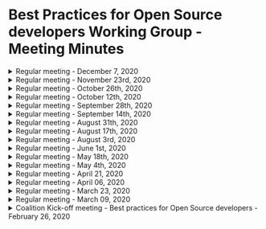 # Best Practices for Open Source developers Working Group - Meeting Minutes

<details>
 <summary>Regular meeting - December 7, 2020</summary>
 
 ## Intro
 * New members on the call this week?
- avalani (Altaz Valani)
- Magnus
- Todd Collum (Red Hat)
- Mark Bestavros (Red Hat)
- Ryan Ware (Intel)
 
 ## Quick status on in-flight projects - (~2min each)
  ### Fundamentals course
  https://courses.edx.org/courses/course-v1:LinuxFoundationX+LFD106x+3T2020/course/
*   Stats for Fundamentals of Developing Secure Software (as of 12/01) Courses:
*   Secure Software Development: Requirements, Design, and Reuse (LFD104x) 508 registrants
*   Secure Software Development: Implementation (LFD105x) 279 registrants
*   Secure Software Development: Verification and More Specialized Topics (LFD106x) 253 registrants 
 
 ### SKF
 https://www.securityknowledgeframework.org/
 *  busy upgrading Docker environment - projects perhaps up to 200 simultaneous users spinning up labs
 *  using machine learning to automatically generate security requirements
 *  looking to work on editing next - "easy editor" mode to practice exploits & implementation of controls within labs
 *  Dan L asks if there are any estimates on potential on-going costs (Glenn is/will investigate
  
 ### CII Best Practices badge project 
 https://bestpractices.coreinfrastructure.org/en
 *  CII Best Practices Badge: 3526 Projects are now enrolled. For stats over time, see: https://bestpractices.coreinfrastructure.org/en/project_stats 


 
 ### Inventory project 
 https://docs.google.com/presentation/d/16R84qeu9Lvvt4lrSG0dymHgTjqAEzB2XJIsDi4JCHr4/edit#slide=id.p
  * Possible demo to WG
  *

### Scorecards
https://github.com/ossf/scorecard 
 *  daily cron file running each night with results published in json format.  


 ## Synchronizing Group Efforts
 * Group "Walking Around" Deck aka the Elevator Pitch (Slide 13 for diagram)
  https://docs.google.com/presentation/d/16R84qeu9Lvvt4lrSG0dymHgTjqAEzB2XJIsDi4JCHr4/
   Dan's Diagram - 
   https://docs.google.com/presentation/d/17ByjVMRWLg5_d3ICRLNC6bqQEkFX8_7xpQVkl7D8Q-0/edit#slide=id.p
 
 * Group Brainstorm on Connectivity of projects
 -- Altaz - how can we automate regs/frameworks
 -- DW - looking at badges/fundatmentals do offer assurance/certiifcation of practices
 -- SKF - can "attest" project/person completed labs
 -- DW - add to flow diagram (what is/should be moving between the elements)..not only add the WHAT, but add the HOW to it
 -- Glenn - "You are the whole circus, but it is only one clown"  - would be good it ID where data is best hosted/created and source from there - reduces redundancy, allows focus on 
 -- will create WG Reference Architecture - Dave W, Altaz, Dan L, CRob, and others to start to put the picture together of how all our parts interact
 
 ## Other subjects
 *  
 *
 
## Recording
https://github.zoom.us/recording/detail?meeting_id=32ZBQPHQShGrbxmmsX4uvg%3D%3D
</details>


<details>
 <summary>Regular meeting - November 23rd, 2020</summary>
 
 ## Intro
 * New members on the call this week?
- Frederico De Meo
- Rob van der Veer (CRE project)
- Sylvan Rigal (CRE project)
 
 ## Quick status on in-flight projects
  ### Fundamentals course
 * Lots of interest & sign ups (100s of folks).  DW will get #s for next time.
 * DW can give access to the source google docs for anyone interested in "audting" the class and seeing the materials
 
 ### SKF
 * Improving labs (with help from a collegue).  Trimming size down in size to make them quicker and more reliable.
 * Working on github integration (next year task)
 * Adding MOAR raspberry pis to improve capacity/performance.  Curious to see Foundation's ability to finance tasks like this @CRob talk to TAC.
 * * Dan L - plan for quarterly press releases.  PR team locks doc ~2wks ahead.  @Glenn get "press release" text prepped and over to CRob to pass to PR team
 * Ricco working on mapping user stories to SKF.  Making a machine-learning model to perform the mapping & reccomend requirements for ASGS reqs.  Looking at 30-50 most used user stories for ASGS reqs.
 
 ### CII Best Practices badge project: which working group of the OSSF?
 * TAC met and agreed with discussion between leads ofr Metrics & this working group.  Dev Best Practices working group is cleared to assist curating/augmmenting/improving the current CII Best Practices Badge project best practices.  We'll corrdinate with the Metrics team as they are ready to start advertising the badges as part of their reporting.
 * Group discussion:

 ### Inventory project 
 * Working towards further integration with CRE & SKF.  Has design that supports it.  Will extend curretn SKF mappings with new standard. 
 * What is a good technical control to use (in email suggested PCI-DSS?) - NIST SSDF (https://csrc.nist.gov/publications/detail/white-paper/2020/04/23/mitigating-risk-of-software-vulnerabilities-with-ssdf/final), OWASP ASVS (https://csrc.nist.gov/publications/detail/white-paper/2020/04/23/mitigating-risk-of-software-vulnerabilities-with-ssdf/final), OWASP Project Proactive Controls (https://owasp.org/www-project-proactive-controls/), NIST 800-53 (   , NIST CSF (
 * What are priority use cases for for interactions with database (ex url with cre id and get links to sources) DW - if I met criteria X, what otehr critera might I also meet?
 * hope to demonstrate to group next meeting

### Scorecards
 * https://github.com/ossf/scorecard 
 * makes pass/fail binary decisions across these projects o assist in automation.
 * setup to run cron jobs across an assortment of rpojects to watch trneds over time (suggestions for additional projects or better deterctions welcome)
 * hitting a boggle with githib rate-limiting (would welcome suggestions to improve performance) - DW suggests splitting up jobs to run serially


 ## Synchronizing Group Efforts
 * How do we want to move forward participating in the currently listed projects?
 -- DW what is missing in the best practices badge?  would love feedback.  how can we integrate the Scorecard with Badges?
 -- @CRob setup brainstorming doc to collect ideas on increasing awareness
 -- Attending calls with projects to walk throug SFK/CRE/Badges
 -- assemble Conference list & assemble stock deck for presenting
 ---https://docs.google.com/spreadsheets/d/1L_wvZlwgr3vEiaHDG31U4NnUq6IeIGDVrkIzhGlL0FQ/edit#gid=0 
 -- get Fredrico access to Slack
 -- Federico - have we considered approaching academia/researchers. how can we map human factors or computer functions to a mathmatical function? (google "Science of Security" to see if this lines up with possibilities).  There are some things that can be mathmatically proven.
 -- how can this group help in looking at resaech/the cbk to assist in improving that research off 
 
 
 * How best can we serve the OSS developer community? 
 -- Awareness of these projects?
 -- Synching of standards/requirements between projects?
 -- Documenting persons/user stories
 -- Other thoughts
 
 ## Other subjects
 * DW met with Hyperledger Avalon project last week.  They are in good shape and got a badge!!  They will be providing some git issues for improvement
 *
 
## Recording
Sadly, no one on call had perms to allow it - @CRob get that fixed for DW & myself
</details>

<details>
 <summary>Regular meeting - October 26th, 2020</summary>
 
 ## Intro
 * New members on the call this week?
  Rob, Spyros, & Dan stopped by to talk about their projects
 
 ## Quick status on in-flight projects
 ### Fundamentals course
* in-flight for public release - STAY TUNED!
* wants to move to github in markdown post-release

  
 ### SKF
* major release out now! (yay!)
* glenn will be adding more network/compute capacity
* labs improvement in-flight (design secure coding function)
* needs help with github how it can ingest scoring data
  
 ### CII Best Practices badge project: which working group of the OSSF?
* no decision from TAC yet
* more projects getting badges
* some capactity issues around folks downloading data, implementing rate limit to help manage
* assurance case in badge app - why do we think this is secure - MITRE has reviewed recently and posted comments; they'd like the app to swap to MITRE notation 
 
 ### Inventory project 
* Common Requirement Enumerator (CRE)
 https://owasp.org/www-project-integration-standards/ 
* david expressed interest
* glenn invited them to our call - Rob & Spyros
* OWASP integration stanard project - -cvreate inventory to link standards together
* Setup meeting next week to talk about data formats (SKF & CRE has mutual interest). envision a service/url that can be used to route content linked to particular topic
* Spryos working on POC 
* Currently maintaining links in spreadsheet & using python script to convert to YAML to validate vs. JSON schema & puts valid items into github.  github action links PR & provides basic REST API
* David W ? - what about standard overlap/relations but not exactly the same?  how will that be handled?  DW - we should asume they are related, but not subsets/supersets of each other.  Rob - want to learn about requirements at this point & provide data - future item to work on

(Rob is colead of this and also works on SAMM)

 ## Other subjects
 * Dan Lorenc to present on [Open Source Scorecards](https://github.com/dlorenc/scorecard) if it makes sense to work on as part of this group.
 https://github.com/dlorenc/scorecard

* wants to distill CII best practices & dashboards project to find requirements that can be defined and automated
* understands some items are not automatable
* using cii api to check/validate data
* desires a place to talk about what best practice are & discuss (sounds like Dan found the place!)
* Glenn ? - where can this be run - cli for now, can be run ...daily..and save results or done on the fly
* Daveid W ? - are querries in parallel - yes & caches github querries for rate limiting
* Daveid W ? - badges has some tools and are collecting some of this info, think about where best places to run checks would be
* Dan L -wants to make it finer-grain in the future and focus on specific languages
* David W ? - we should setup a subset meeting to go over checking/tests of each tools to see overlap & opportunities
* David W ? - is this gtihub only? gitlab, etc? - Dan L- is open to the idea in the future
* David W ? - suggests talking to the Chaos folks...they have some tooling in this space too.  He can help broker convo

 
## Recording
[Meeting recording](https://github.zoom.us/rec/play/Dw-FA9xZotcX09hSBp-EfLCna3Yi5raNgHThv6VmSXISmsJlBSXjyE2FGN1XgmEx0FBAWoXVonL21aG3.CRLFuuL-NQeO9STQ?continueMode=true)
</details>
 
 <details>
 <summary>Regular meeting - October 12th, 2020</summary>
 
 ## Intro
 * No new members on the call this week
 
 ## Quick status on in-flight projects
 ### Fundamentals course
* 3 classes have been converted to EdX (content being broken up to smaller pieces)
* David reviewing & has taken all 3 classes
-- minor formatting/typo changes being corrected
* Email david to get into beta test (goes live in one week)
* Could create github repo to collect feedback on future classes & submit issues
* Desire not to have constant stream of new content, desire for some form of period updates/review
  
  
 ### SKF
* Met with xavier on codeql integrations & how to coordinate requirements & how to add codeql into labs.  Xavier hope to have an update on status later today
* Team is fixing last bugs. can use skf as an anonymous user, now working on pollishing
* Planning on release later this week (has generic codeql template or if xav's efforts get integrated)
* Feedback, questions, gitter channel for feedback
* For RFEs - create fork (all content is in markdown) & pr
-- now that app is decoupled, even easier/fasater for updates (if WG wants to add prior to big release, look at dev branch) [currently big blacklog, but going forward will be a smaller delta]
* Badging/scoring will be in future sprints
* Labs fixing vulns in editor & testing against labs, in-browser http-interceptor
  
 ### CII Best Practices badge project: which working group of the OSSF?
* David gave preso to TAC last week(since there are two groups interested in badges)
* WG's need to refine scope & present to TAC that hopefully will make things more clear.
 
 ### Inventory project 
* Common Requirement Enumerator (CRE)
* OWASP has already been active in promoting it
* OWASP is working on MVP on structure of MVP
* Will add/replace with skf dataset
* Looking for requirements coverate (ASF, PCI, FedRAMP, etc)
* Gibson can report back with progress next WG call


 ## Other subjects
 * Gibson - what timing should they consider for their release?
-- Conversation about how end-user could actually get and deploy update
-- David - would this be good to get into the press release that is coming out this week?
---David, Xavier, CRob agree this would be good to add in
--- Press release shoul dbe frozen by oct15 (note to lindsay) to go out on oct28
---- @CRob contact lindsay to see if we can get into press release.  @ Gibson to propose a few sentences for the release & provide access links

## Recording
[Meeting recording](https://github.zoom.us/rec/play/ryLKINNE83bMavNA_mYNfAjkQFcWUyNNk_D-Yc-Oh7EPchxxedABvHzNyL55KiVfS3Ry4R-jwwkABWsA.tCGvkrb6HeGiKoNK?continueMode=true&_x_zm_rtaid=adj_Bf8bSz2PFTsAxn_qbg.1603127971136.cef4507fbbd7e934ff492b003b76eeca&_x_zm_rhtaid=116)
</details>

<details>
 <summary>Regular meeting - September 28th, 2020</summary>
 
 ## Intro
 * Rob Cuddy, from HCL Technologies
 
 ## Quick status on in-flight projects
 ### Fundamentals course
 Things are on track. Content is frozen, conversion to EDX is in progress.
 ETA is still end of October, it would be awesome, though November is more realistic.
 We should have the sign up by the end of October.
 
 **Early access possible?**
 
 Certainly possible, David will ask: Yes, beta access 1w before the release.
 
 **Cost?**
 
 Free for taking the course. Fee for the certification? David will ask
 
 ### SKF
 
 * UI: All the pages done.
 * TODO: Design patterns
 * TODO: CodeQL queries - Xavier to touch base with Glenn / Riccardo 
 
 ## CII Best Practices badge project: which working group of the OSSF?
 
 See https://github.com/ossf/wg-best-practices-oss-developers/issues/23
 
 It doesn't easily fit into just one group. Focused on measuring projects, which fits perhaps better into the "Security threat" group. There should be one home, as a working group, but it's important to set up a collaboration between the 2 groups. Whichever WG is the home, both groups should be involved.

* Crob: feels strongly that it should be part of this group, to focus all developer-focused activities in one group.
* Bjorn agrees with Crob. It's def about the best practices. Fair point that the name confusion couldbe a problem if the CII Best Practices goes into another group than the Best Practices WG
* Dave + Pavel + Rob Cuddy votes for this group
* Xavier: Not a strong opinion but thinks it should belong to the other group. This WG is focused on the individual, that other is focused on the projects.
* Rob: Anything that can bring visibility on best practices to individuals is valuable

David will bring that to the other WG, and eventually bring it to the TAC
 
 ## Organization: Nominate new lead / co-lead?
 CRob is volunteeering
 
 ## Inventory project: Should we start?
 
 https://github.com/ossf/wg-best-practices-oss-developers/blob/main/docs/inventory.md
 
 * CRob: This group should have these resources. The integration part will def be more challenging and could come in a later phase.
 * Rob: Connection to other tooling and categorization make a big difference. About ranking: loves that it comes from the actual user's perspective. 
 * When the inventory integrates with SAST tools within the IDE, do you get remediation advices associated? Depends on the tool itself, but yes. 
 * SKF intended also to consume the inventory. In the meantime, SKF can add other sources, waiting for the inventory to be live.
 
 ## Other subjects
 * Xavier's zoom virtual background is from [Miyazakis's Spirited away](https://en.wikipedia.org/wiki/Spirited_Away), awesome movie highly recommended by this group.

</details>

<details>
 <summary>Regular meeting - September 14th, 2020</summary>

 ## Introduction of newcomers
 
 ## OWASP SKF Demo
 Glenn made a demo of the Security Knowledge Framework. Comments and questions:
 * The framework is open to external contributions. One can create new design patterns and enrich the framework
 * **Can the entries be mapped to other requirements than ASVS / MASVS?** This working group intended to also deliver a unified requirements definition (The *Inventory* project). Once done, this unified list would have been used for the mapping. This project has been paused because of lack of resources.
 * Demo of the upcoming version available at https://beta.securityknowledgeframework.org/. Credentials are the same as for the current demo version
 * **Do you have plans to add compliance requirements (e.g. NIST)** No plan, but the platform makes it easy to add requirements, and we want people to contribute.
 * **Concrete next steps**: 
  * Login with ID providers (GitHub, GitLab, Google, Facebook, Twitter ...)
  * Infrastructure for public instance
    * Remarks: this is not blocking the next release. We can release it with the current local deployment solution
 * For the OSSF public announcement: Announce release, and announce plan to provide a public, community-powered instance.
    
 
 ## (Discussion of) proposal from David A. Wheeler
   David A. Wheeler made the following proposal:
   
   The OpenSSF is expected to have a press release at the end of October.
   It would be very good to have a few concrete results to announce then.
   If we want to meet that deadline, some things must happen quickly!
   
   Several people have reviewed the course “Fundamentals of Developing Secure Software”,
   with generally very positive comments. I have tried to respond to all
   feedback (e.g., there's more about privacy, CORS, etc.).
   If this course is to be released by the end of October,
   the course content has to be frozen Sep 15, and this WG needs to
   approve it as an OpenSSF result within a few days (final approval must
   be known by the end of September, and the TAC and GB may need/want to weigh in).
   
   On 2020-09-11 Glenn Ten Cate & David A. Wheeler spent considerable time discussing
   OWASP SKF & the "Fundamentals..." course. They are very different;
   the "Fundamentals" course covers basic fundamentals, while OWASP SKF includes
   mechanisms to identify requirements & a set of labs. We discussed options for
   integrating them more closely in the future, and have some ideas for doing that
   long-term, but it would be risky to try to integrate them into a single
   by the end of October. However, Glenn Ten Cate believes they can have a useful
   capability by the end of October. Both agreed that the SKF labs, for example,
   are an excellent complement to the "Fundamentals" material.

   I propose that:
   * This WG vote whether or not to approve releasing the
     “Fundamentals of Developing Secure Software” course as an OpenSSF course.
     The vote can be electronic; if desired here's a Doodle poll to do it:
     <https://doodle.com/poll/wkwgpzmbhmmgdy3f> . I propose a deadline of
     2020-09-17 23:00 Eastern Time (this upcoming Thursday).
     
   I also propose that:
   * The OWASP SKF work be encouraged to be developed so that there will be
     a releasable version at the end of October (e.g., with enough
     labs that people can clearly see its utility).  The WG would vote later
     (say in early October) on whether or not it's ready at that time.
     Of course this work could continue to be refined after that time.

## Actions
- [ ] All: Vote on the course
- [ ] Glenn: Cost estimation for the SKF public infra

</details>
   
<details>
 <summary>Regular meeting - August 31th, 2020</summary>
 
 ## Round table
 We welcomed new members and made a quick round of introductions
 Attendees: Bjoern Kimminich, Crob, Dave Russo, David Wheeler, Glenn Ten Cate, Riccardo Ten Cate, Dan Lorenc, Pavel Malinov, Xavier René-Corail 
 
 ## Presentation of the working group
 - Overview of the mission
 - Overview of the 3 initial projects, and status
   - Inventory and community paused
   - Learning platform
   
 ## Presentation of the learning platform / SKF
 Glenn and Riccardo presented the learning platform, the vision around it, the current status and the upcoming planned features.
 We decided to run a 30min demo and Q&A during next meeting
 
 ## CII Best practices badge
 David gave a presentation of the [CII Best practices badge](https://github.com/coreinfrastructure/best-practices-badge/blob/master/doc/cii-bp-badge-intro.pptx)
 
 ## Course draft
 David is working on a course to be published on edx. Freeze date is middle of next month. Should be ready for Nov 3rd for an announcement of new releases from the OSSF. 
 Feedback welcome, send him an email to get access. 
 
 ## Actions
 - Glenn / Riccardo: Prepare a demo + walk through SKF (please no demo while driving the car Glenn)
 - Glenn / David: Think about how the edx course (or similar others) can be "integrated" into the learning platform, contribute to the learning path, etc.
 - All: reflect about the CII best practices badge and how it could help our projects. It was not originally in our vision to score the projects, but a badge could obviously contribute to the community effort. Another idea could be that the criteria could link to the respective entries in the learning platform?
 - All: propose other ideas for next meeting's agenda

</details>

<details>
 <summary>Regular meeting - August 17th, 2020</summary>

## What happened since last meeting?
 - Demo of the new SKF, with UI improvements. 
    - On track to release a MVP end of this month

![New UI](./img/New-SKF-UI.png)

 - Request for resources for the SKF cloud formally [documented](https://docs.google.com/spreadsheets/d/18hkrbXcDMpbrzAyFJCqXm0jKG9mZ4bQchf1RP9pCBOQ/edit#gid=361723822)
   - 120 dev hours for SKF
   - 180 dev hours for SKF-Labs
   - 8h / week for operations
 - 2 candidates reached out to join the working group - intro discussions planned

## Coming next
 - API endpoint that can be called for example from GitHub to get the learner achievement and display something on the GitHub profile
 - Better structure the Juice shop labs: limit to the ones that have a tutorial
    - Adding tutorials to the ones without was discussed, but in some case it doesn't make sense, and there are not so many where it would make sense
 - Add the possibility for the learner to contribute to the labs by opening a PR on the community instance

## Questions
 - For the TAC: 
    - Resources (see above)
    - Cloud provider preference for the hosting? 
    - Should the project move under the OSSF GitHub org or can it stay under Glenn's personal ownership?
        - OWASP didn't previously force it to be under OWASP
    - So far SKF is an [OWASP project](https://owasp.org/www-project-security-knowledge-framework/). How will the OSSF promotion happen?
        - Logo, text on the SKF page?
        - Referencing the SKF project on the OSSF page?

## Actions
 - [x] Raise these questions to the TAC (Maya) https://github.com/ossf/tac/issues/19
</details>

<details>
 <summary>Regular meeting - August 3rd, 2020</summary>

## What happened since last meeting?
### Organization
- Migration of the old OSSC repo to the new OSSF repo
- Who is the next group leader? 
  - Elie originally volunteered but is no longer available
  - Rotating leader?

### Learning platform
- Good progress on the UI revamping: 99% of the UI is ready
- The API work is started
- Still on track for end of August
- There is already a placeholder for the CodeQL section of the labs

## Concerns / discussions
- When the project is not originated by the OSSF, but is an existing project that the OSSF contributes to, promotes ... will there be an ownership / license transfer of this project?
- Decide the preference for the deployment of the learning platform: k8s? on what cloud service?

## Actions
- [ ] Glenn: Prepare demo of the learning platform for next call
- [ ] Xavier: Invite members to the org and give appropriate permissions to the repo
- [ ] Glenn: Draft a plan for explaining resources needs (development and operations)
- [ ] Xavier: Raise the deployment question to the TAC 
- [ ] Xavier: Keep the lead of the group for the coming weeks, until a better solution is found
</details>

<details>
 <summary>Regular meeting - June 1st, 2020</summary>
## What happened since last meeting?
**From last meeting**
- Glenn / Riccardo: Implementation of the Webhook solution in SKF, to see what is missing, what is working
- Sara: work on a list of tools easy to use for open source developers
- Xavier: Ping the GitHub learning lab team for a follow-up of the SKF discussion
  - They are ready to resume the discussions. Next steps: Xavier sets up a meeting.
</details>

<details>
 <summary>Regular meeting - May 18th, 2020</summary>


## What happened since last meeting?
- Glenn and Riccardo: Working on integrating SKF with Identity providers ==> possibility to sign up with GitHub.
- Progress on the Inventory format
- Learning Platform: Demo of a webhook for exercise providers to notify the learning platform that the learner has completed an exercise

## Concerns / discussions

### Learning Platform
* ❓ Decision on [Solution webhook](https://github.com/Open-Source-Security-Coalition/Best-Practices-for-OS-Developers/blob/master/learning-platform.md#solution-webhook) payload specification of the Learning Platform
  * ℹ️ Show/demo [implementation of webhook call in OWASP Juice Shop](https://github.com/bkimminich/pwning-juice-shop/blob/develop/appendix/integration.md#challenge-solution-webhook) for MVP
  * ❓ Discuss [MVP implementation idea on OWASP SKF side](https://github.com/Open-Source-Security-Coalition/Best-Practices-for-OS-Developers/issues/3) for MVP
  
**Decision for next steps:** Finish the MVP (sign-up with GitHub, webhook callback, and perhaps integration with GitHub user profile) before making a full demo to the other working groups.

### List of tools to re-use for the inventory
* Sara just received the SANS-curated list of tools for security and forwarded it, as it could serve as input within the inventory. 
  * Seems to us very Network-oriented, and perhaps not for the Open Source developers who are learning how to write secure code
  * But they can be interesting to put in the inventory anyway as ways to test that your application is secure 
* F5 is also preparing a list of tools
* OSS User stories for implementation of ASVS requirements https://twitter.com/madplatt/status/1259874312846282754


## Actions
- Glenn / Riccardo: Implementation of the Webhook solution in SKF, to see what is missing, what is working
- Sara: work on a list of tools easy to use for open source developers
- Xavier: Ping the GitHub learning lab team for a follow-up of the SKF discussion
</details>

<details>
  <summary>Regular meeting - May 4th, 2020</summary>

## What happened since last meeting?
- **Elie:** Deeper discussions wrt Inventory. Possibility to merge with a current OWASP project "Integration Standards". 2 meetings (on functional requirements, and on technical archi). First MVP could come in 1 month  / 2 months.
- **Bjorn:** Proposal of payload that could be sent from an exercise to the learning platform, for the central progress tracking. Request for feedback sent. With the goal of get to a unified payload.
- **Xavier / Riccardo / Glenn:** Preliminary discussions with GitHub Learning Lab - They'll get back to us

## Concerns / discussions
- Discuss with other working groups.
- Sara / F5 willing to contribute to some projects. For example pulling vuln data and mapping to the inventory.
- What is the status on funding? We need money to fund projects, but also to hire people (community manager, operations for the learning platform ...)
- If we have this money right now, would it help progress on the learning platform?
  - Yes, we could definitely hire 1-2 more developers to build the features
- Community framework could also benefit from money?
  - We need to first build the 2 other projects 
  - Also, we could leverage on the existing communities (SKF...) to build our community

## Actions
- [ ] Come up with a concrete list of questions to ask the other working groups
- [ ] Elie / Sara to have a call on the inventory to define collaboration opportunities
- [ ] Sara to sync with Hauwa about funding status
</details>

<details>
  <summary>Regular meeting - April 21, 2020</summary>

## What happened since the last meeting? 

* Xavier: Started filling this repository and organizing. 
  * ATTENTION POINT: The OKRs we discussed together were until June 2020. In order to put OKRs for end of 2020, I just extrapolated the ones we had, but we need to revisit them together to make sure we all agree with them
  * There is also a [project board](https://github.com/Open-Source-Security-Coalition/Best-Practices-for-OS-Developers/projects/1) where we can all track tasks and progress. You can either create a card on the fly, or create an issue and reference it in the project board.
* Xavier: :snail: I am late on setting up discussions with the GitHub Learning Lab team re: the integration in SKF.

## Discussion items
### OKRs
As indicated above, Xavier took the liberty to extend the OKRs to the end of the year. Let's review them

### SKF Checklist
Discussion around the [SKF checklist feature](https://www.youtube.com/watch?v=D5ExXEr-x-U) and its integration with GitHub projects

### Inventory User Stories
Discuss the User stories proposed by Elie

## Concerns 

* **Working group leadership**. With the current COVID-19 situation, we are all struggling to sustain our normal productivity level, and it can be difficult to work on this group in addition to our normal duties. I recommend a more flexible approach than relying on a unique "leader / co-pilot" pair, for example at each meeting, the members who feel comfortable to lead the group during the 2 coming weeks volunteer. 
- On the other hand, the group is acually delivering, and working well. Others are more interested in content, not in admin stuff. Proposal: Xavier and Elie are pilot / co-pilot for the time being.


## Actions
- Everyone: Flesh the OKRs with more concrete success measures
- Elie / Riccardo: Flesh the inventory user stories
- Elie: Give details about the Requirement id project and how it helps the inventory project
- Xavier: Set-up meeting with GH Learning Lab for the integration into SKF
- Xavier: (Once the inventory user stories are more detailed) Set up a meeting with the relevant GH experts to discuss chatbot integration


## Next meeting?
- Not possible at this time for Sara. Can we move it 1h later? Or same hour on Wednesday?
  - Decision: Go back to Mondays
</details>

<details>
  <summary>Regular meeting - April 06, 2020</summary>

## What happened since the last meeting? 

*   Xavier: Raised to the steering committee the concerns that we discussed last week. No solution yet, but just the acknowledgement that it’s being worked on
    *   Neutrality wrt commercial tools: This is currently being worked on by the steering committee. They intend to write bylaws for the coalition.
    *   We need contributors to develop, maintain and operate the learning platform.
        *   The committee is also working on funding (which would allow us to hire)
        *   Several members would like to allocate collaborators to work for the coalition
*   Xavier: didn’t have time to work on the group collaboration tools as promised but a GitHub organisation has been created for the coalition, and for next meeting we’ll have a repo where we can store all our docs, and a board to follow-up on our tasks. 
*   Riccardo: Integration of OWASP Juice Shop into SKF
    *   With SKF we basically have the MVP we want
    *   We have a demo of integrating a new course platform
    *   **Next:** Try to integrate the GitHub learning platform into SKF
*   Bjorn:
    *   Learning path demo in Juice shop - levels are unblocked one after the other
    *   **Idea**: link the badges / progress report to projects / users on GitHub
        *   Add a disclaimer that these badges just mean that you spent time on learning security, that you are “aware”, not that your project is more secure than another, or that you’re an expert. 

## Concerns 

*   Do we have enough people / time in this working group to achieve our objectives?  

## Actions

*   Setup the Inventory user stories - _Elie_
    *   _[https://docs.google.com/document/d/1GndQuUOUAARc7RmAH0oXmbcLb1vZw2g8cAznICAK3oc/edit#heading=h.tqyztji4w9if](https://docs.google.com/document/d/1GndQuUOUAARc7RmAH0oXmbcLb1vZw2g8cAznICAK3oc/edit#heading=h.tqyztji4w9if)_
*   Understand other WG’s needs to be tackled in the Learning Platform and Inventory
*   Assess what is missing in the community as information and knowledge, which shouldn’t be a deliverable for next meeting (this is a goal by itself)
*   Meeting between GH and SKF in order to identify how the integration could be done -_ Xavier, Riccardo_
*   Discuss possible metrics to be linked to users in the learning platform - _Team_


## Next meeting?

*   Some members from other working groups would like to contribute to this one too, and all meetings are at the same time. Can we find a slot on Tuesdays? 
    *   Tuesday same time works for everyone
</details>

<details>
  <summary>Regular meeting - March 23, 2020</summary>

## What happened since the last meeting?

*   Xavier: Alignment with the Tooling Working Group
    *   In our inventory project, there will be resources but also potentially tools. Once we start building this inventory, we’ll make sure to also get inputs from the Tooling WG.
    *   As part of our learning platform, we value the tools that automatically run checks of the secure code practices in the Pull Requests, as they provide a “learning on the job” approach. This is a criteria that the Tooling WG will take into account when they create their tools inventory and decide which one to focus on.
*   Björn: Learning Platform Ideas
    *   see [https://docs.google.com/document/d/1KQ8bT87A0X2wJ9GNwSOz7nJwSK70symA4hs-nFLw8dE/edit](https://docs.google.com/document/d/1KQ8bT87A0X2wJ9GNwSOz7nJwSK70symA4hs-nFLw8dE/edit)
    *   Who will build the platform?
        *   Take advantage of existing platforms?
            *   Plug-in the existing courses (Juice, SKF labs, GitHub Learning Lab ...)
        *   But it’s gonna be really hard to incorporate any course into an existing platform - It needs changing the API of the existing ones to match the contract that we need for the courses we want to plug in
        *   Building the platform ourselves from scratch give us flexibility
    *   Riccardo can contribute on the platform with the experience of SKF (reusable knowledge about deployment of the courses into Kubernetes cluster)
        *   Not reuse the complete platform, but the core functionality can be reused. Good starting point for the platform.
    *   **We need a dedicated development / ops resource to build and maintain this platform**
        *   Open source projects with enough contributors. 
        *   The coalition companies could take up the challenge to contribute and maintain this project
        *   We should also reach out to the open source community
        *   Start with a core (from coalition companies) and then reach out to the community 
        *   Or we get funds and hire 
        *   And who will be the owner organisation of the project?
    *   Liked the badge system, gives incentives to learner
        *   Post MVP: integrate learning badges with security assessment badges on projects committed (something to signify learning vs real world application)
*   Elie: Vulnerability Disclosure Cheat Sheet - Shared with the Vulnerability Disclosure WG, waiting for feedback from their side.


## Concerns



*   Involvement of “Companies” - Why commercial product focus and not Open Source?
    *   Commercial products can work against us
    *   We don’t want to compete with other companies, who will see us as a threat 
    *   Best case is that we can instead give visibility to these other companies if we integrate their tools into our offer
    *   It would be easier if we focus on the open source projects - There are many of them
    *   If we focus only on the integration of existing courses, then we won’t be seen as competition. 
    *   No commercial should be interested in building a meta-platform integrating the courses of their competitors, so the threat is not that big.
    *   The platform must not be an OWASP project, and serve as a lead generator
    *   It makes sense to start with only open source projects as part of the courses we plug in
*   Neutrality of this working group - Leftover from last meeting
    *   We don’t want to push forward or resell any type of product
    *   At best open source, at least free for open source projects
    *   Being discussed in Steering committee 

## Actions

*   Setup the collaboration environment (Drive Folder, Trello Board, anything else?) - _Xavier, Elie_
*   Brainstorm the possible learning platform architecture
*   Adapt the Learning platform stories and MVP to address the feedback and concerns discussed above (integration of only open source courses, start with integration of existing courses, ...)
*   User stories for inventory
*   Reach out plan (through students, social media, etc.)

## Next meeting?

*   2 weeks, this slot or 1h later
</details>

<details>
  <summary>Regular meeting - March 09, 2020</summary>

## Intro

*   Welcome our newcomers - introductions
*   FYI: the WG group leads will be convened towards the end of the week or early next week to share readouts from initial meetings, progress, and areas for improvement
*   Anything else to add to the agenda?

## Working group story 

I tried to recap the discussions from the kickoff meeting into a story that we could easily communicate to others, and to the outside world as part of the future coalition website. I would love your feedback to make it final. 

[Powerpoint pres](https://github.com/Open-Source-Security-Coalition/Best-Practices-for-OS-Developers/blob/master/docs/Best-Practices-for-Open-Source-Developers-Story.pptx)

Feedback:

*   How do we make this widely distributed? → The community project: Highlight this a bit more in the message
*   This is more than the next awesome list, there is the community aspect and the learning path aspects

## Needs

_Discuss needs for each project (People, money, other working groups ...)_

*   General
    *   ...
*   Inventory
    *   **Community feedback and validation**
        *   What is the inventory? Aggregation or references? 
        *   How do we make sure that it’s accepted by the community
    *   **Prioritization criteria definition**
    *   **Stepping back from the existing and create our own inventory with the  important categories**
    *   **Strong domain that others can reference**
    *   **UX, Design and Marketing**
*   Community
    *   Community manager
    *   Weekly content: technical writers
    *   Community strategy
        *   Increasing the overlap of existing communities (sec, dev)
        *   Identify champions  
*   Learning platform
    *   Alignment with Tooling working group to provide enforcement at the level of Pull Requests
    *   Make sure to be integrated into the workflow people already have (IDE, Source control)
    *   The rules should be available in one place as testing data for the tools
    *   Different options for different learners (exercises, videos …)

## What companies should we invite?

Parties that I think should somewhat be involved:

1. Atlassian: https://www.atlassian.com/software-development
2. Portswigger
3. Redhat - They have blogs and documents everywhere
4. Unity: https://github.com/UnityTech/unity-ssdlc
5. Cisco
6. Veracode
7. Checkmarx
8. SecureCodeWarrior
9. Manicode
10. Security Journey

## What project(s) should we focus on?

*   Inventory should start first -- Prioritize the content and tackle them step by step (agile?)
    *   Learning platform can go hand in hand
    *   Community should come later, once we have some material - But community strategy needs to start now

## Define OKRs 

_What are our OKRs (end of June)?_

*   MVP of the inventory 
    *   One collection of existing - prioritized
    *   Gap analysis
*   Community strategy is proposed
*   Scoreboard
*   Learning paths are proposed
    *   One full example is ready

## Concerns

*   Neutrality of this working group - Leave for next meeting

## Actions 

*   Define how this group is going to work together - _Xavier RC, Elie S_
*   Define key players for the needs of this project - Everyone
*   Create user stories for Inventory
*   Create user stories for Learning Platform - _Björn, Glenn & Riccardo_
*   Initiate conversation with the tooling WG and the Security of open source projects WG, at this stage to give them a heads-up about our on-going discussions and future needs. - _Xavier RC_ 
*   Inventory of existing communities and of their strategies (e.g. OWASP, GitHub)

## Next meeting? 

*   In 2 weeks - Monday 23, March
</details>

<details>
  <summary>Coalition Kick-off meeting - Best practices for Open Source developers - February 26, 2020</summary>

## Background

For each working group you’re interested in, consider these questions in advance of the meeting. Please come to the meeting prepared to discuss with your respective working groups. 

During the meeting,  please use this as a tool to jumpstart your discussion and keep notes so that remote participants have visibility into discussions. This shared document lives in the Open Source Security Coalition Google drive for each working group. 

Please note that at the end of this exercise, we will ask each working group to determine a group lead along with a designated co-pilot to help support the lead. Working groups can choose to rotate the group lead and co-pilot roles on a quarterly basis.


## Working Group Members

*   Sara Boddy; F5 Labs [s.boddy@f5.com](mailto:s.boddy@f5.com) 
*   Mary Gardner; F5, CISO (to join periodically) 
*   Elie Saad [eliesaad7@gmail.com](mailto:eliesaad7@gmail.com) -- OWASP
*   Xavier Rene-Corail xcorail@github.com
*   Jennifer Fernick (to join future meetings) [jennifer.fernick@nccgroup.com](mailto:jennifer.fernick@nccgroup.com)
*   Maya Kaczorowski (please add me to future meetings) [mayakacz@github.com](mailto:mayakacz@github.com) 

## Questions 

*   What should be the overall objective for this working group? In other words, think of the objective as what do you hope this group will accomplish? Provide three specific objectives for this working group.   What problem is this working group trying to solve? 
    *   Research to figure out what are the worst issues and write best practices for recommendations
        *   Find the BHAGs + low hanging fruit, prioritize
    *   Resources already available, but how to approach the OS developers? The problem is with the delivery of these resources to the developers
    *   Secure coding and awareness training 
        *   Find luminaries in the community
            *   Give them a voice 
            *   Let’s bring in Manicode 
        *   Continual update process to best practices
            *   Where is this content going to live? 
        *   Others who are doing this @elie
            *   Various OWASP projects
            *   Unity
            *   NCC
    *   **Enforcement?**
        *   Validation / testing tools ran on pull request?  
            *   **Recommended Tools:**
            *   
            *   Incentive / Gamification ideas (focused on learning)
        *   Insecure flags on webpage?
    *   JF: I would be interested in contributing to guidance documents and ideally integrating these with some kind of tooling (such as your mention of validation upon a PR) 
    *   JF: I think it can also be valuable to make recommendations on libraries to depend upon (and which are unvalidated/can pose upstream risk) - especially cryptographically 
*   What type of project work would help support this group’s objective? Provide three project ideas. 
    *   _Gamify, badging systems?_
        *   _Needs a complete community strategy_
            *   _Sara@F5 going to grab format from F5 DevCentral badging and VIP system_
        *   _Our companies’ marketing resources should help _
        *   Release schedule badges - code that’s updated is good!!! 
        *   Code signing?
    *   _Run continuously in the PRs the security checks → allow developers to learn by example; regularly as well (weekly, monthly) to showcase the security level of the project._
    *   _Learning platform to walk developers through secure code_
        *   E.g. _[https://trendmicro.github.io/SecureCodingDojo/codereview101/](https://trendmicro.github.io/SecureCodingDojo/codereview101/)_
        *   
    *   _We need to go through the existing documents and knowledge and figure out how we combine that_
    *   _We should talk to the tooling working group in order to use these tools in our enforcement / learning process_
    *   _How do we bring attention? _
    *   _Reach out to companies that are already working on building these resources, and merge into one_
*   Think about the objectives the group identified above. Illustrate each objective with a concrete outcome or key result.
    *   **_Inventory open source security problems (discovery and analysis), tools training that exists, etc. by June?_**
        *   _[Trend Micro Secure Coding Dojo](https://owasp.trendmicro.com/public/index.html) _
    *   _Best practices, recommended tools, etc. _
        *   _Inventory, know what people are using?_
            *   _Community source this_
        *   _By expertise level - something for newbies!_
        *   _Get involved in early EDU, Girls Who Code, STEM schools, UW Cyber School? _
    *   _Community & Gamification - **what by June?**_
        *   Best practices for gamification and community within the open source community - what will work?!
            *   Security score
            *   Integration with enterprise tools
            *   Managed/updated/not a garage project
            *   Trusted Dev? Community voted expert?
            *   Level of Expertise
            *   VIP Program? (what value do they get out of this? Recognition value) 
        *   What tech do we need? Community platform? Auth? How much open source vs 
            *   Ops requirements and staff? Investment?  
    *   _Enforcement_
        *   Tooling? “learning by example” process
        *   Influence the tooling WG to include the requirements re: learning process
            *   Feedback loops?
*   Is there anything else to address? 
*   Who is your group leader? Who will serve as co-pilot? 
    *   Leader: Mary Gardner
    *   CoPilot: Sara Boddy   
        *   Best practices and testing: Elie Saad
        *   Community and gamification: Sara Boddy
    *     		
*   When will this working group meet next? Please aim for dates within the next week. 
    *   Ops board? Kanban board. Trello?
        *   Mary has resource that might help manage us (scrum master)
    *   Sprint? Meet Monthly? (Sprinting might be too much structure for the OpenSource community)
    *   **Always meet 1 week before steering committee.**  

## Notes

Pull Request Template:

[ ] Parametrized query

[ ] Proper input sanitization occured

Etc.

For requirements: ASVS -> Applications in general; MASVS -> Mobile

For threat modeling: PyTM, ThreatSpec

For code best practices: Proactive Controls, CheatSheet Series

For testing: WSTG -> Web; MSTG -> Mobile

*   Community manager for animating the OS maintainers community should be dedicated
    *   By June we’ll have the plan and strategy ready by June, and then we’ll derive the needs in terms of money, people, etc.
*   Guidance for owners of packages, different from a standard contributor
    *   Different according to the packages (those who are used in prod)
    *   → these are different personas in the community strategy
</details>
